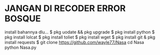 # JANGAN DI RECODER ERROR BOSQUE

install bahannya dlu...
$ pkg uodate && pkg upgrade
$ pkg install python
$ pkg install lolcat
$ pkg install toliet
$ pkg install wget
$ pkg install git
& pkg install requests
$ git clone https://github.com/wayle77/Nasa
cd Nasa
python Nasa.py
